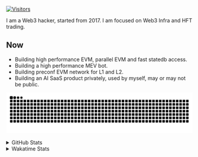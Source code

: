 <!-- markdownlint-disable MD041 MD010 MD033 -->
[![Visitors](https://api.visitorbadge.io/api/daily?path=Akagi201%2FAkagi201&label=Visitors%20Today&countColor=%2337d67a)](https://visitorbadge.io/status?path=Akagi201%2FAkagi201)

I am a Web3 hacker, started from 2017. I am focused on Web3 Infra and HFT trading.

## Now

* Building high performance EVM, parallel EVM and fast statedb access.
* Building a high performance MEV bot.
* Building preconf EVM network for L1 and L2.
* Building an AI SaaS product privately, used by myself, may or may not be public.

[![github contribution grid snake animation](https://raw.githubusercontent.com/Akagi201/Akagi201/output/github-contribution-grid-snake.svg#gh-light-mode-only)](https://github.com/Akagi201)

<details>
<summary>GitHub Stats</summary>
  <a href="https://github.com/Akagi201"><img alt="Profile Detail" src="https://raw.githubusercontent.com/Akagi201/Akagi201/master/profile-summary-card-output/dracula/0-profile-details.svg" /></a>
  <a href="https://github.com/Akagi201"><img alt="Github Stats" src="https://raw.githubusercontent.com/Akagi201/Akagi201/master/profile-summary-card-output/dracula/3-stats.svg" /></a>
  <a href="https://github.com/Akagi201"><img alt="Lang By Commits" src="https://raw.githubusercontent.com/Akagi201/Akagi201/master/profile-summary-card-output/dracula/2-most-commit-language.svg" /></a>
</details>

<details>
<summary>Wakatime Stats</summary>
<br>

<!--START_SECTION:waka-->

```txt
From: 02 December 2024 - To: 09 December 2024

Total Time: 45 hrs 3 mins

Rust          17 hrs 32 mins  █████████▓░░░░░░░░░░░░░░░   38.94 %
Other         16 hrs 40 mins  █████████▒░░░░░░░░░░░░░░░   37.01 %
sh            4 hrs 20 mins   ██▒░░░░░░░░░░░░░░░░░░░░░░   09.62 %
Go            2 hrs 27 mins   █▒░░░░░░░░░░░░░░░░░░░░░░░   05.47 %
TOML          1 hr            ▓░░░░░░░░░░░░░░░░░░░░░░░░   02.23 %
Python        38 mins         ▒░░░░░░░░░░░░░░░░░░░░░░░░   01.43 %
Markdown      37 mins         ▒░░░░░░░░░░░░░░░░░░░░░░░░   01.37 %
XML           21 mins         ▒░░░░░░░░░░░░░░░░░░░░░░░░   00.81 %
JSON          21 mins         ▒░░░░░░░░░░░░░░░░░░░░░░░░   00.81 %
HTML          18 mins         ▒░░░░░░░░░░░░░░░░░░░░░░░░   00.68 %
```

<!--END_SECTION:waka-->

</details>
